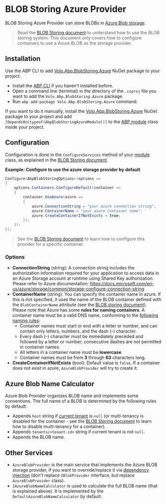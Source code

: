 # BLOB Storing Azure Provider

BLOB Storing Azure Provider can store BLOBs in [Azure Blob storage](https://azure.microsoft.com/en-us/services/storage/blobs/).

> Read the [BLOB Storing document](../blob-storing) to understand how to use the BLOB storing system. This document only covers how to configure containers to use a Azure BLOB as the storage provider.

## Installation

Use the ABP CLI to add [Volo.Abp.BlobStoring.Azure](https://www.nuget.org/packages/Volo.Abp.BlobStoring.Azure) NuGet package to your project:

* Install the [ABP CLI](../../../cli) if you haven't installed before.
* Open a command line (terminal) in the directory of the `.csproj` file you want to add the `Volo.Abp.BlobStoring.Azure` package.
* Run `abp add-package Volo.Abp.BlobStoring.Azure` command.

If you want to do it manually, install the [Volo.Abp.BlobStoring.Azure](https://www.nuget.org/packages/Volo.Abp.BlobStoring.Azure) NuGet package to your project and add `[DependsOn(typeof(AbpBlobStoringAzureModule))]` to the [ABP module](../../architecture/modularity/basics.md) class inside your project.

## Configuration

Configuration is done in the `ConfigureServices` method of your [module](../../architecture/modularity/basics.md) class, as explained in the [BLOB Storing document](../blob-storing).

**Example: Configure to use the azure storage provider by default**

````csharp
Configure<AbpBlobStoringOptions>(options =>
{
    options.Containers.ConfigureDefault(container =>
    {
        container.UseAzure(azure =>
        {
            azure.ConnectionString = "your azure connection string";
            azure.ContainerName = "your azure container name";
            azure.CreateContainerIfNotExists = true;
        });
    });
});
````

> See the [BLOB Storing document](../blob-storing) to learn how to configure this provider for a specific container.

### Options

* **ConnectionString** (string): A connection string includes the authorization information required for your application to access data in an Azure Storage account at runtime using Shared Key authorization. Please refer to Azure documentation: https://docs.microsoft.com/en-us/azure/storage/common/storage-configure-connection-string
* **ContainerName** (string): You can specify the container name in azure. If this is not specified, it uses the name of the BLOB container defined with the `BlobContainerName` attribute (see the [BLOB storing document](../blob-storing)). Please note that Azure has some **rules for naming containers**. A container name must be a valid DNS name, conforming to the [following naming rules](https://docs.microsoft.com/en-us/rest/api/storageservices/naming-and-referencing-containers--blobs--and-metadata#container-names):
    * Container names must start or end with a letter or number, and can contain only letters, numbers, and the dash (-) character.
    * Every dash (-) character must be immediately preceded and followed by a letter or number; consecutive dashes are not permitted in container names.
    * All letters in a container name must be **lowercase**.
    * Container names must be from **3** through **63** characters long.
* **CreateContainerIfNotExists** (bool): Default value is `false`, If a container does not exist in azure, `AzureBlobProvider` will try to create it.


## Azure Blob Name Calculator

Azure Blob Provider organizes BLOB name and implements some conventions. The full name of a BLOB is determined by the following rules by default:

* Appends `host` string if [current tenant](../../architecture/multi-tenancy) is `null` (or multi-tenancy is disabled for the container - see the [BLOB Storing document](../blob-storing) to learn how to disable multi-tenancy for a container).
* Appends `tenants/<tenant-id>` string if current tenant is not `null`.
* Appends the BLOB name.

## Other Services

* `AzureBlobProvider` is the main service that implements the Azure BLOB storage provider, if you want to override/replace it via [dependency injection](../../fundamentals/dependency-injection.md) (don't replace `IBlobProvider` interface, but replace `AzureBlobProvider` class).
* `IAzureBlobNameCalculator` is used to calculate the full BLOB name (that is explained above). It is implemented by the `DefaultAzureBlobNameCalculator` by default.
